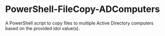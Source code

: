# PowerShell-FileCopy-ADComputers
A PowerShell script to copy files to multiple Active Directory computers based on the provided idol value(s).
